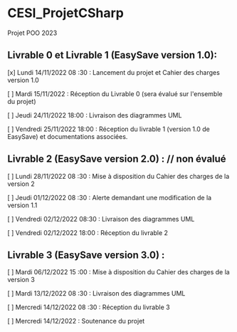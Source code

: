 # CESI_ProjetCSharp
Projet POO 2023 
## Livrable 0 et Livrable 1 (EasySave version 1.0):

[x] Lundi 14/11/2022 08 :30 : Lancement du projet et Cahier des charges version 1.0

[ ] Mardi 15/11/2022 : Réception du Livrable 0 (sera évalué sur l'ensemble du projet)

[ ] Jeudi 24/11/2022 18:00 : Livraison des diagrammes UML

[ ] Vendredi 25/11/2022 18:00 : Réception du livrable 1 (version 1.0 de EasySave) et documentations associées.

## Livrable 2 (EasySave version 2.0) : // non évalué

[ ] Lundi 28/11/2022 08 :30 : Mise à disposition du Cahier des charges de la version 2

[ ] Jeudi 01/12/2022 08 :30 : Alerte demandant une modification de la version 1.1

[ ] Vendredi 02/12/2022 08:30 : Livraison des diagrammes UML

[ ] Vendredi 02/12/2022 18:00 : Réception du livrable 2

## Livrable 3 (EasySave version 3.0) :

[ ] Mardi 06/12/2022 15 :00 : Mise à disposition du Cahier des charges de la version 3

[ ] Mardi 13/12/2022 08 :30 : Livraison des diagrammes UML

[ ] Mercredi 14/12/2022 08 :30 : Réception du livrable 3

[ ] Mercredi 14/12/2022 : Soutenance du projet
